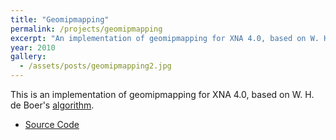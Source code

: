 ```yaml
---
title: "Geomipmapping"
permalink: /projects/geomipmapping
excerpt: "An implementation of geomipmapping for XNA 4.0, based on W. H. de Boer's algorithm."
year: 2010
gallery:
  - /assets/posts/geomipmapping2.jpg
---
```


This is an implementation of geomipmapping for XNA 4.0, based on W. H. de Boer's [algorithm](http://www.flipcode.com/archives/Fast_Terrain_Rendering_Using_Geometrical_MipMapping.shtml).

* [Source Code](https://github.com/tgjones/osiris)
